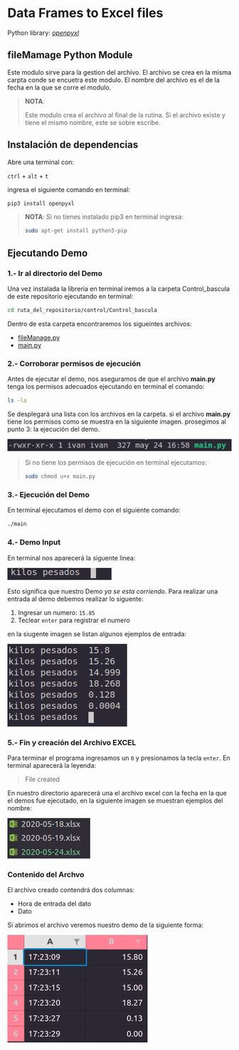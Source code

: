 # Data Frames to Excel files

Python library: [*openpyxl*](https://openpyxl.readthedocs.io/en/stable/index.html)

## fileMamage Python Module

Este modulo sirve para la gestion del archivo. El archivo se crea en la misma carpta conde se encuetra este modulo. El nombre del archivo es el de la fecha en la que se corre el modulo.  

> **NOTA**:
>
> Este modulo crea el archivo al final de la rutina.
> Si el archivo existe y tiene el mismo nombre, este
> se sobre escribe.

## Instalación de dependencias

Abre una terminal con:

`ctrl` + `alt` + `t`

ingresa el siguiente comando en terminal:

``` bash
pip3 install openpyxl
```

> **NOTA**:  Si no tienes instalado pip3 en terminal ingresa:
>
> ``` bash
> sudo apt-get install python3-pip
>```

## Ejecutando Demo

### 1.- Ir al directorio del Demo

Una vez instalada la librería en terminal iremos a la carpeta Control_bascula de este repositorio ejecutando en terminal:

``` bash
cd ruta_del_repositorio/control/Control_bascula
```

Dentro de esta carpeta encontraremos los sigueintes archivos:

 * [fileManage.py]()
 * [main.py]()

### 2.- Corroborar permisos de ejecución

Antes de ejecutar el demo, nos aseguramos de que el archivo **main.py** tenga los permisos adecuados ejecutando en terminal el comando:

```bash
ls -la
```

Se desplegará una lista con los archivos en la carpeta. si el archivo **main.py** tiene los permisos como se muestra en la siguiente imagen. prosegimos al punto 3: la ejecución del demo.

![permisos](./img/permisos.png)

>Si no tiene los permisos de ejecución
>en terminal ejecutamos:
>
>```bash
> sudo chmod u+x main.py
>```

### 3.- Ejecución del Demo

En terminal ejecutamos el demo con el siguiente comando:

```bash
./main
```

### 4.- Demo Input

En terminal nos aparecerá la siguente linea:

![demo_init](./img/demo1.png)

Esto significa que nuestro Demo *ya se esta corriendo*. Para realizar una entrada al demo debemos realizar lo siguente:

1. Ingresar un numero: `15.85`
1. Teclear `enter` para registrar el numero

en la siugente imagen se listan algunos ejemplos de entrada:

![demo_running](./img/demo2.png)

### 5.- Fin y creación del Archivo EXCEL

Para terminar el programa ingresamos un `0` y presionamos la tecla `enter`. En terminal aparecerá la leyenda:

>File created 

En nuestro directorio aparecerá una el archivo excel con la fecha en la que el demos fue ejecutado, en la siguiente imagen se muestran ejemplos del nombre:

![file_names](./img/files.png)

### Contenido del Archvo

El archivo creado contendrá dos columnas:

* Hora de entrada del dato
* Dato

Si abrimos el archivo veremos nuestro demo de la siguiente forma:

![demo_data](./img/data.png)
